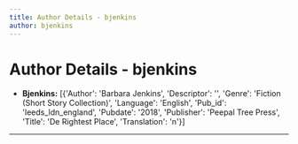 ```yaml
---
title: Author Details - bjenkins
author: bjenkins
---
```


# Author Details - bjenkins

<ul>
    <li><strong>Bjenkins:</strong> [{'Author': 'Barbara Jenkins', 'Descriptor': '', 'Genre': 'Fiction (Short Story Collection)', 'Language': 'English', 'Pub_id': 'leeds_ldn_england', 'Pubdate': '2018', 'Publisher': 'Peepal Tree Press', 'Title': 'De Rightest Place', 'Translation': 'n'}]</li>
</ul>
<hr>